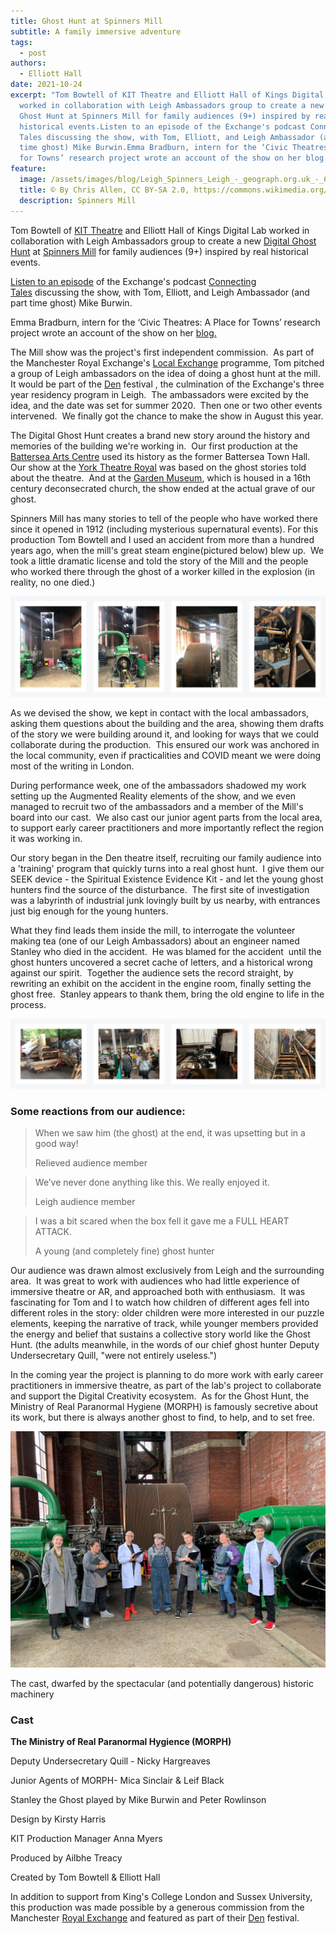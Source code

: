 ```yaml
---
title: Ghost Hunt at Spinners Mill
subtitle: A family immersive adventure
tags:
  - post
authors:
  - Elliott Hall
date: 2021-10-24
excerpt: "Tom Bowtell of KIT Theatre and Elliott Hall of Kings Digital Lab
  worked in collaboration with Leigh Ambassadors group to create a new Digital
  Ghost Hunt at Spinners Mill for family audiences (9+) inspired by real
  historical events.Listen to an episode of the Exchange's podcast Connecting
  Tales discussing the show, with Tom, Elliott, and Leigh Ambassador (and part
  time ghost) Mike Burwin.Emma Bradburn, intern for the ‘Civic Theatres: A Place
  for Towns’ research project wrote an account of the show on her blog."
feature:
  image: /assets/images/blog/Leigh_Spinners_Leigh_-_geograph.org.uk_-_637989.original.png
  title: © By Chris Allen, CC BY-SA 2.0, https://commons.wikimedia.org/w/index.php?curid=13176326
  description: Spinners Mill
---
```


Tom Bowtell of [KIT Theatre](https://www.kittheatre.org/) and Elliott Hall of Kings Digital Lab worked in collaboration with Leigh Ambassadors group to create a new [Digital Ghost Hunt](https://digitalghosthunt.com/) at [Spinners Mill](http://www.leighspinnersmill.co.uk/) for family audiences (9+) inspired by real historical events.

[Listen to an episode](https://anchor.fm/ret-leigh-ambassadors/episodes/EP6-Connecting-Tales-At-The-Den-Part-2-e18d78e/a-a6ldf9a) of the Exchange's podcast [Connecting Tales](https://www.royalexchange.co.uk/connecting-tales-the-podcast) discussing the show, with Tom, Elliott, and Leigh Ambassador (and part time ghost) Mike Burwin.

Emma Bradburn, intern for the ‘Civic Theatres: A Place for Towns’ research project wrote an account of the show on her [blog.](https://creativetownsresearch.wordpress.com/2021/10/18/spinners-mills-has-so-many-stories-to-tell/)

The Mill show was the project's first independent commission.  As part of the Manchester Royal Exchange's [Local Exchange](https://www.royalexchange.co.uk/local-exchange) programme, Tom pitched a group of Leigh ambassadors on the idea of doing a ghost hunt at the mill.  It would be part of the [Den](https://www.royalexchange.co.uk/spinnersmillleigh) festival , the culmination of the Exchange's three year residency program in Leigh.  The ambassadors were excited by the idea, and the date was set for summer 2020.  Then one or two other events intervened.  We finally got the chance to make the show in August this year.

The Digital Ghost Hunt creates a brand new story around the history and memories of the building we're working in.  Our first production at the [Battersea Arts Centre](https://bac.org.uk/) used its history as the former Battersea Town Hall. Our show at the [York Theatre Royal](https://www.yorktheatreroyal.co.uk/) was based on the ghost stories told about the theatre.  And at the [Garden Museum](https://gardenmuseum.org.uk/), which is housed in a 16th century deconsecrated church, the show ended at the actual grave of our ghost.

Spinners Mill has many stories to tell of the people who have worked there since it opened in 1912 (including mysterious supernatural events). For this production Tom Bowtell and I used an accident from more than a hundred years ago, when the mill's great steam engine(pictured below) blew up.  We took a little dramatic license and told the story of the Mill and the people who worked there through the ghost of a worker killed in the explosion (in reality, no one died.)

![Four pictures illustrating the functioning of a steam engine machine within the premises of a factory](/assets/images/blog/themill-steamengine.jpg "The steam engine within the Mill")

As we devised the show, we kept in contact with the local ambassadors, asking them questions about the building and the area, showing them drafts of the story we were building around it, and looking for ways that we could collaborate during the production.  This ensured our work was anchored in the local community, even if practicalities and COVID meant we were doing most of the writing in London.

During performance week, one of the ambassadors shadowed my work setting up the Augmented Reality elements of the show, and we even managed to recruit two of the ambassadors and a member of the Mill's board into our cast.  We also cast our junior agent parts from the local area, to support early career practitioners and more importantly reflect the region it was working in.

Our story began in the Den theatre itself, recruiting our family audience into a 'training' program that quickly turns into a real ghost hunt.  I give them our SEEK device - the Spiritual Existence Evidence Kit - and let the young ghost hunters find the source of the disturbance.  The first site of investigation was a labyrinth of industrial junk lovingly built by us nearby, with entrances just big enough for the young hunters.

What they find leads them inside the mill, to interrogate the volunteer making tea (one of our Leigh Ambassadors) about an engineer named Stanley who died in the accident.  He was blamed for the accident  until the ghost hunters uncovered a secret cache of letters, and a historical wrong against our spirit.  Together the audience sets the record straight, by rewriting an exhibit on the accident in the engine room, finally setting the ghost free.  Stanley appears to thank them, bring the old engine to life in the process.

![Four photos featuring an array prop display styles and people](/assets/images/blog/themill-performance.jpg "Photos of the performance")

### Some reactions from our audience:

> When we saw him (the ghost) at the end, it was upsetting but in a good way!
>
> Relieved audience member

> We’ve never done anything like this. We really enjoyed it.
>
> Leigh audience member

> I was a bit scared when the box fell it gave me a FULL HEART ATTACK.
>
> A young (and completely fine) ghost hunter

Our audience was drawn almost exclusively from Leigh and the surrounding area.  It was great to work with audiences who had little experience of immersive theatre or AR, and approached both with enthusiasm.  It was fascinating for Tom and I to watch how children of different ages fell into different roles in the story: older children were more interested in our puzzle elements, keeping the narrative of track, while younger members provided the energy and belief that sustains a collective story world like the Ghost Hunt. (the adults meanwhile, in the words of our chief ghost hunter Deputy Undersecretary Quill, "were not entirely useless.")

In the coming year the project is planning to do more work with early career practitioners in immersive theatre, as part of the lab's project to collaborate and support the Digital Creativity ecosystem.  As for the Ghost Hunt, the Ministry of Real Paranormal Hygiene (MORPH) is famously secretive about its work, but there is always another ghost to find, to help, and to set free.

![A group of people standing proudly alongside a majestic steam engine](/assets/images/blog/PHOTO-2021-08-08-18-29-09.width-1024.jpg "Spinners Mill cast")

The cast, dwarfed by the spectacular (and potentially dangerous) historic machinery

### Cast

**The Ministry of Real Paranormal Hygience (MORPH)**

Deputy Undersecretary Quill - Nicky Hargreaves

Junior Agents of MORPH- Mica Sinclair & Leif Black

Stanley the Ghost played by Mike Burwin and Peter Rowlinson

Design by Kirsty Harris

KIT Production Manager Anna Myers

Produced by Ailbhe Treacy

Created by Tom Bowtell & Elliott Hall

In addition to support from King's College London and Sussex University, this production was made possible by a generous commission from the Manchester [Royal Exchange](https://www.royalexchange.co.uk/) and featured as part of their [Den](https://www.royalexchange.co.uk/the-den) festival.

